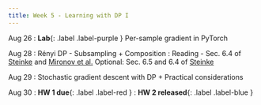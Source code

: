```yaml
---
title: Week 5 - Learning with DP I
---
```


Aug 26
: **Lab**{: .label .label-purple }
    Per-sample gradient in PyTorch

Aug 28
: Rényi DP - Subsampling + Composition
    : Reading - Sec. 6.4 of [Steinke](https://arxiv.org/pdf/2210.00597) and [Mironov et al.](https://arxiv.org/pdf/1908.10530) 
        Optional: Sec. 6.5 and 6.4 of [Steinke](https://arxiv.org/pdf/2210.00597)


Aug 29
: Stochastic gradient descent with DP + Practical considerations

Aug 30
: **HW 1 due**{: .label .label-red }
: **HW 2 released**{: .label .label-blue }
